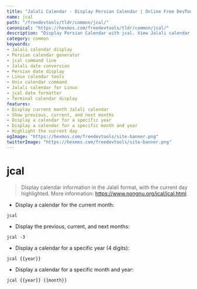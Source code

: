 ```yaml
---
title: "Jalali Calendar - Display Persian Calendar | Online Free DevTools by Hexmos"
name: jcal
path: "/freedevtools/tldr/common/jcal/"
canonical: "https://hexmos.com/freedevtools/tldr/common/jcal/"
description: "Display Persian Calendar with jcal. View Jalali calendar for specific months and years in the terminal. Free online tool, no registration required."
category: common
keywords:
- Jalali calendar display
- Persian calendar generator
- jcal command line
- Jalali date conversion
- Persian date display
- Linux calendar tools
- Unix calendar command
- Jalali calendar for Linux
- jcal date formatter
- Terminal calendar display
features:
- Display current month Jalali calendar
- Show previous, current, and next months
- Display a calendar for a specific year
- Display a calendar for a specific month and year
- Highlight the current day
ogImage: "https://hexmos.com/freedevtools/site-banner.png"
twitterImage: "https://hexmos.com/freedevtools/site-banner.png"
---
```


# jcal

> Display calendar information in the Jalali format, with the current day highlighted.
> More information: <https://www.nongnu.org/jcal/jcal.html>.

- Display a calendar for the current month:

`jcal`

- Display the previous, current, and next months:

`jcal -3`

- Display a calendar for a specific year (4 digits):

`jcal {{year}}`

- Display a calendar for a specific month and year:

`jcal {{year}} {{month}}`
